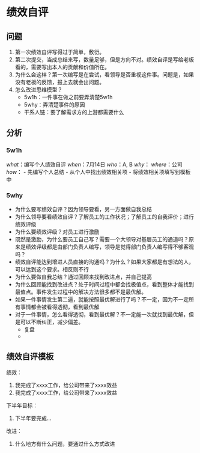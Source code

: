 # 绩效自评

## 问题
1. 第一次绩效自评写得过于简单，敷衍。
2. 第二次提交，当成总结来写，数量足够，但是方向不对。绩效自评是写给老板看的，需要写出本人的贡献和价值所在。
3. 为什么会这样？第一次编写是在尝试，看领导是否重视这件事。问题是，如果没有老板的反馈，报上去就会出问题。
4. 怎么改进思维模型？
    - 5w1h：一件事在做之前要弄清楚5w1h
    - 5why：弄清楚事件的原因
    - 干系人链：要了解需求方的上游都需要什么

## 分析

### 5w1h
*what*：编写个人绩效自评
*when*：7月14日
*who*：A, B
*why*：
*where*：公司
*how*：
    - 先编写个人总结
    - 从个人中找出绩效相关项
    - 将绩效相关项填写到模板中

### 5why
- 为什么要写绩效自评？因为领导要看，另一方面做自我总结
- 为什么领导要看绩效自评？了解员工的工作状况；了解员工的自我评价；进行绩效评级
- 为什么要绩效评级？对员工进行激励
- 既然是激励，为什么要员工自己写？需要一个大领导对基层员工的通道吗？原来是绩效评级都是由部门负责人编写，领导是觉得部门负责人编写得不够客观吗？
- 绩效自评能达到增进人员直接的沟通吗？为什么？如果大家都是有想法的人，可以达到这个要求。相反则不行
- 为什么要做自我总结？通过回顾来找到改进点，并自己提高
- 为什么回顾能找到改进点？处于时间过程中都会找极值点，看到整体才能找到最值点。事件发生过程中的解决方法很多都不是最优解。
- 如果一件事情发生第二遍，就能按照最优解进行了吗？不一定，因为不一定所有事情都会被看得透彻，看到最优解
- 对于一件事情，怎么看得透彻，看到最优解？不一定能一次就找到最优解，但是可以不断纠正，减少偏差。
    - 复盘
    - 

## 绩效自评模板

绩效：
1. 我完成了xxxx工作，给公司带来了xxxx效益
2. 我完成了xxxx工作，给公司带来了xxxx效益

下半年目标：
1. 下半年要完成...

改进：
1. 什么地方有什么问题，要通过什么方式改进
